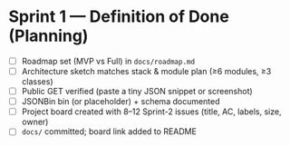 # Sprint 1 — Definition of Done (Planning)
- [ ] Roadmap set (MVP vs Full) in `docs/roadmap.md`
- [ ] Architecture sketch matches stack & module plan (≥6 modules, ≥3 classes)
- [ ] Public GET verified (paste a tiny JSON snippet or screenshot)
- [ ] JSONBin bin (or placeholder) + schema documented
- [ ] Project board created with 8–12 Sprint-2 issues (title, AC, labels, size, owner)
- [ ] `docs/` committed; board link added to README